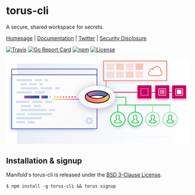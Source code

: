 # torus-cli

A secure, shared workspace for secrets.

[Homepage](https://torus.sh) | [Documentation](https://torus.sh/docs) | [Twitter](https://twitter.com/toruscli) | [Security Disclosure](https://github.com/manifoldco/torus-cli/blob/master/docs/security.md)

[![Travis](https://img.shields.io/travis/manifoldco/torus-cli/master.svg)](https://travis-ci.org/manifoldco/torus-cli)
[![Go Report Card](https://goreportcard.com/badge/github.com/manifoldco/torus-cli)](https://goreportcard.com/report/github.com/manifoldco/torus-cli)
[![npm](https://img.shields.io/npm/v/torus-cli.svg)](https://www.npmjs.com/package/torus-cli)
[![License](https://img.shields.io/badge/license-BSD-blue.svg)](./LICENSE.md)

![](./graphic.png)

## Installation & signup

Manifold's torus-cli is released under the [BSD 3-Clause License](./LICENSE.md).

```
$ npm install -g torus-cli && torus signup
```
